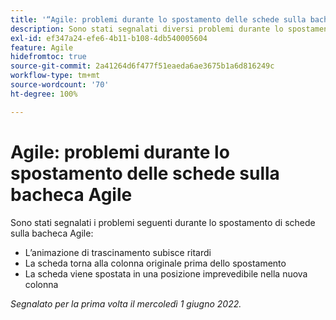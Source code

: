 ```yaml
---
title: '“Agile: problemi durante lo spostamento delle schede sulla bacheca Agile”'
description: Sono stati segnalati diversi problemi durante lo spostamento di schede sulla bacheca Agile.
exl-id: ef347a24-efe6-4b11-b108-4db540005604
feature: Agile
hidefromtoc: true
source-git-commit: 2a41264d6f477f51eaeda6ae3675b1a6d816249c
workflow-type: tm+mt
source-wordcount: '70'
ht-degree: 100%

---
```


# Agile: problemi durante lo spostamento delle schede sulla bacheca Agile

Sono stati segnalati i problemi seguenti durante lo spostamento di schede sulla bacheca Agile:

* L’animazione di trascinamento subisce ritardi
* La scheda torna alla colonna originale prima dello spostamento
* La scheda viene spostata in una posizione imprevedibile nella nuova colonna

_Segnalato per la prima volta il mercoledì 1 giugno 2022._
